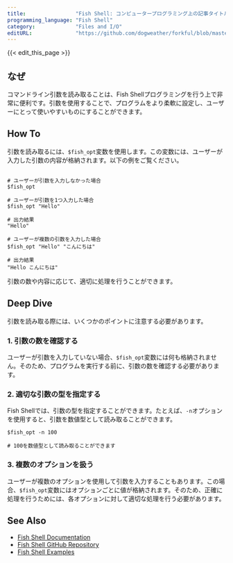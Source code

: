 ```yaml
---
title:                "Fish Shell: コンピュータープログラミング上の記事タイトル：コマンドライン引数の読み取り"
programming_language: "Fish Shell"
category:             "Files and I/O"
editURL:              "https://github.com/dogweather/forkful/blob/master/content/ja/fish-shell/reading-command-line-arguments.md"
---
```


{{< edit_this_page >}}

## なぜ

コマンドライン引数を読み取ることは、Fish Shellプログラミングを行う上で非常に便利です。引数を使用することで、プログラムをより柔軟に設定し、ユーザーにとって使いやすいものにすることができます。

## How To

引数を読み取るには、`$fish_opt`変数を使用します。この変数には、ユーザーが入力した引数の内容が格納されます。以下の例をご覧ください。

```Fish Shell

# ユーザーが引数を入力しなかった場合
$fish_opt

# ユーザーが引数を1つ入力した場合
$fish_opt "Hello"

# 出力結果
"Hello"

# ユーザーが複数の引数を入力した場合
$fish_opt "Hello" "こんにちは"

# 出力結果
"Hello こんにちは"
```

引数の数や内容に応じて、適切に処理を行うことができます。

## Deep Dive

引数を読み取る際には、いくつかのポイントに注意する必要があります。

### 1. 引数の数を確認する

ユーザーが引数を入力していない場合、`$fish_opt`変数には何も格納されません。そのため、プログラムを実行する前に、引数の数を確認する必要があります。

### 2. 適切な引数の型を指定する

Fish Shellでは、引数の型を指定することができます。たとえば、`-n`オプションを使用すると、引数を数値型として読み取ることができます。

```Fish Shell
$fish_opt -n 100

# 100を数値型として読み取ることができます
```

### 3. 複数のオプションを扱う

ユーザーが複数のオプションを使用して引数を入力することもあります。この場合、`$fish_opt`変数にはオプションごとに値が格納されます。そのため、正確に処理を行うためには、各オプションに対して適切な処理を行う必要があります。

## See Also

- [Fish Shell Documentation](https://fishshell.com/docs/current/index.html)
- [Fish Shell GitHub Repository](https://github.com/fish-shell/fish-shell)
- [Fish Shell Examples](https://fishshell.com/docs/current/commands.html#examples-and-tutorials)